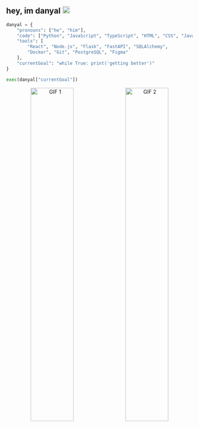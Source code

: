 <h2> hey, im danyal <img src="https://media2.giphy.com/media/v1.Y2lkPTc5MGI3NjExNHR1ZHg2dmhyeHV0cHhqazkwaGNnbmRqNzNudnhzb2h2eTVlY3Q2aiZlcD12MV9pbnRlcm5hbF9naWZfYnlfaWQmY3Q9cw/C4b6GwFKbYxK8/giphy.gif" width="20"></h2>

```py
danyal = {
    "pronouns": ["he", "him"],
    "code": ["Python", "JavaScript", "TypeScript", "HTML", "CSS", "Java"],
    "tools": [
        "React", "Node.js", "Flask", "FastAPI", "SQLAlchemy", 
        "Docker", "Git", "PostgreSQL", "Figma"
    ],
    "currentGoal": "while True: print('getting better')"
}

exec(danyal["currentGoal"])
```
<p align="center">
  <img src="https://64.media.tumblr.com/6b47f1e51995f6b25eba9d196fd79396/1b0b21d5f6c61a97-7d/s400x600/bbc7e64168aa2810a1f259290ff461dc61be1edc.gif" alt="GIF 1" style="width: 48%; margin-right: 10px;">
  <img src="https://64.media.tumblr.com/b3a2359706446517dc48534c3fe429cd/1b0b21d5f6c61a97-3b/s400x600/c1d593cc1936db1085366a1606ef8f720e71f7d3.gif" alt="GIF 2" style="width: 48%;">
</p>

